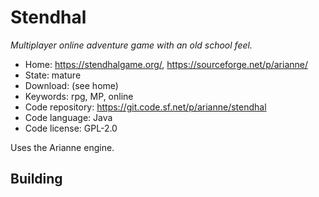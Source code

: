 # Stendhal

_Multiplayer online adventure game with an old school feel._

- Home: https://stendhalgame.org/, https://sourceforge.net/p/arianne/
- State: mature
- Download: (see home)
- Keywords: rpg, MP, online
- Code repository: https://git.code.sf.net/p/arianne/stendhal
- Code language: Java
- Code license: GPL-2.0

Uses the Arianne engine.

## Building
